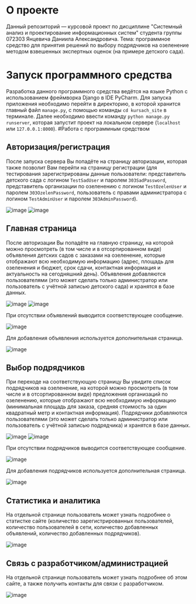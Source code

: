 # О проекте
Данный репозиторий — курсовой проект по дисциплине "Системный анализ и проектирование информационных систем" студента группы 072303 Янцевича Даниила Александровича. Тема: программное средство для принятия решений по выбору подрядчиков на озеленение методом взвешенных экспертных оценок (на примере детского сада).
# Запуск программного средства
Разработка данного программного средства ведётся на языке Python с использованием фреймворка Django в IDE PyCharm. Для запуска приложения необходимо перейти в директорию, в которой хранится главный файл `manage.py`, с помощью команды `cd kursach_site` в терминале. Далее необходимо ввести команду `python manage.py runserver`, которая запустит проект на локальном сервере (`localhost` или `127.0.0.1:8000`).
#Работа с программным средством
## Авторизация/регистрация
После запуска сервера Вы попадёте на страницу авторизации, которая также позволит Вам перейти на страницу регистрации (для тестирования зарегистрированы данные пользователи: представитель детского сада с логином `TestSadUser` и паролем `303SadPassword`, представитель  организации по озеленению с логином `TestOzelenUser` и паролем `303OzelenPassword`, пользователь с правами администратора с логином `TestAdminUser` и паролем `303AdminPassword`).

![image](https://user-images.githubusercontent.com/75385700/164883989-b3027c89-3292-420e-814d-2eb4bf518c3a.png)
![image](https://user-images.githubusercontent.com/75385700/167837095-dd20d921-a71f-40b3-824c-b16ecaa14d5b.png)


## Главная страница
После авторизации Вы попадёте на главную страницу, на которой можно просмотреть (в том числе и в отсортированном виде) объявления детских садов с заказами на озеленение, которые отображают всю необходимую информацию (адрес, площадь для озеленения и бюджет, срок сдачи, контактная информация и актуальность на сегодняшний день). Объявления добавляются пользователями (это может сделать только администратор или пользователь с учётной записью детского сада) и хранятся в базе данных.

![image](https://user-images.githubusercontent.com/75385700/167838941-a1aef421-0f16-41aa-a7e8-370f47a6d24b.png)
![image](https://user-images.githubusercontent.com/75385700/167838785-bb1cd1ac-3ce6-4b47-afd3-aa4bef48bba5.png)

При отсутствии объявлений выводится соответствующее сообщение.

![image](https://user-images.githubusercontent.com/75385700/164536653-6dac2a03-8a48-4926-8b29-8663a3824945.png)

Для добавления объявления используется дополнительная страница.

![image](https://user-images.githubusercontent.com/75385700/167838834-44ec57d4-201c-4878-915b-fffac02fb177.png)

## Выбор подрядчиков
При переходе на соответствующую страницу Вы увидите список подрядчиков на озеленение, на которой можно просмотреть (в том числе и в отсортированном виде) предложения организаций по озеленению, которые отображают всю необходимую информацию (минимальная площадь для заказа, средняя стоимость за один квадратный метр и контактная информация). Подрядчики добавляются пользователями (это может сделать только администратор или пользователь с учётной записью подрядчика) и хранятся в базе данных.

![image](https://user-images.githubusercontent.com/75385700/167840157-fff89f41-8d31-4ee8-b43f-c5ba53e39cb0.png)
![image](https://user-images.githubusercontent.com/75385700/167840303-91b27108-e531-4927-8b8e-ccf695fbad06.png)

При отсутствии подрядчиков выводится соответствующее сообщение.

![image](https://user-images.githubusercontent.com/75385700/167840093-c24c8bcc-0cf3-4b2f-b3fa-640a09580b31.png)

Для добавления подрядчиков используется дополнительная страница.

![image](https://user-images.githubusercontent.com/75385700/167840078-3d16b909-3b76-42d3-bfae-c1dc4359fd6a.png)

## Статистика и аналитика
На отдельной странице пользователь может узнать подробнее о статистке сайте (количество зарегистрированных пользователей, количество пользователей в сети, количество добавленных объявлений, количество добавленных подрядчиков).

![image](https://user-images.githubusercontent.com/75385700/167840627-af50a465-90b8-411e-a1ab-c6acc926cb22.png)


## Связь с разработчиком/администрацией
На отдельной странице пользователь может узнать подробнее об этом сайте, а также получить контакты для связи с разработчиком.

![image](https://user-images.githubusercontent.com/75385700/164535968-eba3204b-853d-4649-9467-332bc3f1eb3b.png)